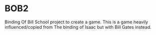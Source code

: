 # BOB2
Binding Of Bill
School project to create a game. This is a game heavily influenced/copied from The binding of Isaac but with Bill Gates instead.
